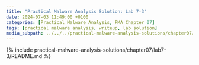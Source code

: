 ```yaml
---
title: "Practical Malware Analysis Solution: Lab 7-3"
date: 2024-07-03 11:49:00 +0100
categories: [Practical Malware Analysis, PMA Chapter 07]
tags: [practical malware analysis, writeup, lab solution]
media_subpath: ../../../practical-malware-analysis-solutions/chapter07/lab7-3
---
```


{% include practical-malware-analysis-solutions/chapter07/lab7-3/README.md %}